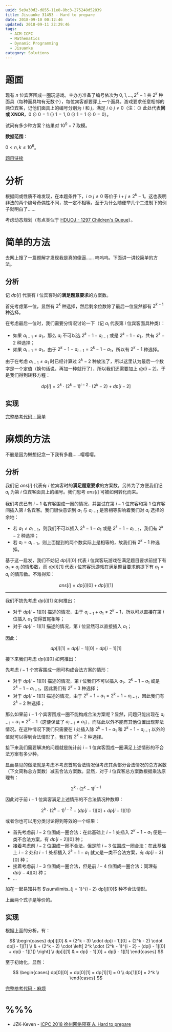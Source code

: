```yaml
---
uuid: 5e9a30d2-d855-11e8-8bc3-275248d52839
title: Jisuanke 31453 - Hard to prepare
date: 2018-09-10 00:12:46
updated: 2018-09-11 22:29:46
tags: 
  - ACM-ICPC
  - Mathematics
  - Dynamic Programming
  - Jisuanke
category: Solutions
---
```


# 题面

现有 $n$ 位宾客围成一圈玩游戏。主办方准备了编号依次为 $0, 1, \dots, 2^k - 1$ 共 $2^k$ 种面具（每种面具均有无数个），每位宾客都要穿上一个面具。游戏要求任意相邻的两位宾客，记他们面具上的编号分别为 $i$ 和 $j$，满足 $i \odot j \neq 0$（注：$\odot$ 此处代表**同或 XNOR**，$0 \odot 0 = 1 \odot 1 = 1, 0 \odot 1 = 1 \odot 0 = 0$）。

试问有多少种方案？结果对 $10^9 + 7$ 取模。

**数据范围**：

$0 < n, k \le 10^6$。

[题目链接](https://nanti.jisuanke.com/t/31453)

# 分析

根据同或性质不难发现，在本题条件下，$i \odot j \neq 0$ 等价于 $i + j \neq 2^k - 1$。这也表明非法的两个编号奇偶性不同，故一定不相等。至于为什么随便举几个二进制下的例子就明白了……

考虑动态规划（有点类似于 [HDUOJ - 1297 Children's Queue](https://blog.codgician.pw/2018/01/07/one-dimensional-dynamic-programming/#%E5%A4%8D%E6%9D%82%E7%9A%84%E6%8E%92%E5%88%97%E9%97%AE%E9%A2%98)）。

# 简单的方法

去网上搜了一篇题解才发现我是真的傻逼…… 呜呜呜。下面讲一讲较简单的方法。

## 分析

记 $dp[i]$ 代表有 $i$ 位宾客时的**满足题意要求**的方案数。

首先考虑第一位，显然有 $2^k$ 种选择，然后剩余位数除了最后一位显然都有 $2^{k - 1}$ 种选择。

在考虑最后一位时，我们需要分情况讨论一下（记 $a_i$ 代表第 $i$ 位宾客面具种类）：

- 如果 $a_{i - 1} \neq a_1$，那么 $a_i$ 不可以选 $2^k - 1 - a_{i - 1}$ 或是 $2^k - 1 - a_1$，共有 $2^k - 2$ 种选择；
- 如果 $a_{i - 1} = a_1$，由于 $2^k - 1 - a_{i - 1} = 2^k - 1 - a_1$，所以有 $2^k - 1$ 种选择。

由于在考虑 $a_{i - 1} \neq a_1$ 时已经计算过 $2^k - 2$ 种放法了，所以这里认为最后一个数字是一个定值（换句话说，再加一种就行了），所以我们还需要加上 $dp[i - 2]$。于是我们得到转移方程：

$$
dp[i] = 2^k \cdot (2^k - 1)^{i - 2} \cdot (2^k - 2) + dp[i - 2]
$$

## 实现

[完整参考代码 - 简单](https://github.com/codgician/ACM-ICPC/blob/master/Jisuanke/31453/dp_alt.cpp)

# 麻烦的方法

不删是因为~~懒~~想纪念一下我有多蠢……嘤嘤嘤。

## 分析

我们记 $ans[i]$ 代表有 $i$ 位宾客时的**满足题意要求**的方案数，另外为了方便我们记 $a_i$ 为第 $i$ 位宾客面具上的编号。我们思考 $ans[i]$ 可被如何转化而来。

我们考虑已有 $i - 1$ 名宾客围成一圈的情况，并尝试在第 $i - 1$ 位宾客和第 $1$ 位宾客间插入第 $i$ 名宾客。我们很快意识到 $a_1$ 与 $a_{i - 1}$ 是否相等影响着我们对 $a_i$ 选择的余地：

- 若 $a_1 \neq a_{i - 1}$，则我们不可以插入 $2^k - 1 - a_1$ 或是 $2^k - 1 - a_{i - 1}$，我们有 $2^k - 2$ 种选择；
- 若 $a_i = a_{i - 1}$，则上面提到的两个数实际上是相等的，故我们有 $2^k - 1$ 种选择。

基于这一启发，我们不妨记 $dp[i][0]$ 代表 $i$ 位宾客玩游戏在满足题目要求前提下有 $a_1 \neq a_i$ 的情形数，而 $dp[i][1]$ 代表 $i$ 位宾客玩游戏在满足题目要求前提下有 $a_1 = a_i$ 的情形数。不难得知：

$$
ans[i] = dp[i][0] + dp[i][1]
$$

---

我们不妨先考虑 $dp[i][1]$ 如何推出：

- 对于 $dp[i - 1][0]$ 描述的情况，由于 $a_{i - 1} + a_1 \neq 2^k - 1$，所以可以直接在第 $i$ 位插入 $a_1$ 使得首尾相等；
- 对于 $dp[i - 1][1]$ 描述的情况，第 $i$ 位显然可以直接插入 $a_1$；

因此：

$$
dp[i][1] = dp[i - 1][0] + dp[i - 1][1]
$$

接下来我们考虑 $dp[i][0]$ 如何推出：

先考虑 $i - 1$ 个宾客围成一圈可构成合法方案的情形：

- 对于 $dp[i - 1][0]$ 描述的情况，第 $i$ 位我们不可以插入 $a_1$、$2^k - 1 - a_1$ 或是 $2^k - 1 - a_{i - 1}$，因此我们有 $2^k - 3$ 种选择；
- 对于 $dp[i - 1][1]$ 描述的情况，由于 $2^k - 1 - a_1 = 2^k - 1 - a_{i - 1}$，因此我们有 $2^k - 2$ 种选择；

那么如果前 $i - 1$ 个宾客围成一圈不能构成合法方案呢？显然，问题只能出现在 $a_{i - 1} + a_1 = 2^k - 1$（这便保证了 $a_{i - 1} \neq a_1$），而除此以外不能有其他位置出现非法情况。在这种情况下我们只需要在 $i$ 处插入除 $2^k - 1 - a_1$ 和 $2^k - 1 - a_{i - 1}$ 以外的值就可以得到合法情形了。我们有 $2^k - 2$ 种选择。

接下来我们需要解决的问题就是统计前 $i - 1$ 位宾客围成一圈满足上述情形的不合法方案有多少种。

显而易见的做法就是考虑不考虑首尾合法情况但考虑其余部分合法情况的总方案数（下文简称总方案数）减去合法方案数。显然，对于 $i$ 位宾客总方案数根据乘法原理有：

$$
2^k \cdot (2^k - 1)^{i - 1}
$$

因此对于前 $i - 1$ 位宾客满足上述情形的不合法情况种数即：

$$
2^k \cdot (2^k - 1)^{i - 2} - (dp[i - 1][0] + dp[i - 1][1])
$$

或者你也可以用分类讨论得到等效的一个结果：

- 首先考虑前 $i - 2$ 位围成一圈合法：在此基础上 $i - 1$ 处插入 $2^k - 1 - a_1$ 便是一类不合法方案，有 $dp[i - 2][0]$ 种；
- 接着考虑前 $i - 2$ 位围成一圈不合法，但是前 $i - 3$ 位围成一圈合法：在此基础上 $i - 2$ 处和 $i - 1$ 处都插入 $2^k - 1 - a_1$ 就又是一类不合法方案，有 $dp[i - 3][0]$ 种；
- 接着考虑前 $i - 3$ 位围成一圈合法，但是前 $i - 4$ 位围成一圈合法：同理有 $dp[i - 4][0]$ 种；
- $\dots$

加在一起易知共有 $\sum\limits_{j = 1}^{i - 2} dp[j][0]$ 种不合法情形。

上面两个式子是等价的。

## 实现

根据上面的分析，有：

$$
\begin{cases}
dp[i][0] & = (2^k - 3) \cdot dp[i - 1][0] + (2^k - 2) \cdot dp[i - 1][1] \\
& + (2^k - 2) \cdot \left[ 2^k \cdot (2^k - 1)^{i - 2} - (dp[i - 1][0] + dp[i - 1][1]) \right] \\
dp[i][1] & = dp[i - 1][0] + dp[i - 1][1]
\end{cases}
$$

至于初始化，显然：

$$
\begin{cases}
dp[0][0] = dp[0][1] = dp[1][1] = 0 \\
dp[1][0] = 2^k \\
\end{cases}
$$

[完整参考代码 - 麻烦](https://github.com/codgician/ACM-ICPC/blob/master/Jisuanke/31453/dp.cpp)

# %%%

- JZK-Keven - [ICPC 2018 徐州网络预赛 A. Hard to prepare](https://blog.csdn.net/qq_41608020/article/details/82625069)